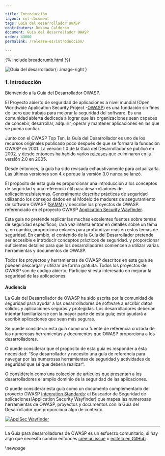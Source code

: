 ```yaml
---

title: Introducción
layout: col-document
tags: Guía del desarrollador OWASP
contributors: Roxana Calderon
document: Guía del desarrollador OWASP
order: 43000
permalink: /release-es/introducción/

---
```


{% include breadcrumb.html %}

<style type="text/css">
.image-right {
  height: 180px;
  display: block;
  margin-left: auto;
  margin-right: auto;
  float: right;
}
</style>

![Guía del desarrollador](../../assets/images/dg_logo.png "Guía del desarrollador OWASP"){: .image-right }

### 1. Introducción

Bienvenido a la Guía del Desarrollador OWASP.

El Proyecto abierto de seguridad de aplicaciones a nivel mundial
(Open Worldwide Application Security Project -[OWASP][about])
es una fundación sin fines de lucro que trabaja para mejorar la seguridad del software.
Es una comunidad abierta dedicada a lograr que las organizaciones sean capaces de
concebir, desarrollar, adquirir, operar y mantener aplicaciones en las que se pueda confiar.

Junto con el OWASP Top Ten, la Guía del Desarrollador es uno de los recursos originales
publicado poco después de que se formara la fundación OWASP en 2001.
La versión 1.0 de la Guía del Desarrollador se publicó en 2002.
y desde entonces ha habido varios [releases][versions] que culminaron en la versión 2.0 en 2005.

Desde entonces, la guía ha sido revisada exhaustivamente para actualizarla.
Las últimas versiones son 4.x porque la versión 3.0 nunca se lanzó.

El propósito de esta guía es proporcionar una introducción a los conceptos de seguridad
y una referencia útil para desarrolladores de aplicaciones/sistemas.
Generalmente describe prácticas de seguridad utilizando los consejos dados en el
Modelo de madurez de aseguramiento de software OWASP ([SAMM][samm]) y describe los proyectos de OWASP.
referenciado en el proyecto OWASP [Application Security Wayfinder][intstand].

Esta guía no pretende replicar las muchas excelentes fuentes  sobre temas de seguridad específicos;
rara vez intenta entrar en detalles sobre un tema y, en cambio, proporciona enlaces para profundizar más
en estos temas de seguridad.
En cambio, el contenido de la Guía del Desarrollador pretende ser accesible e introducir conceptos prácticos de seguridad.
y proporcionar suficientes detalles para que los desarrolladores comiencen a utilizar varias herramientas
y documentos de OWASP.

Todos los proyectos y herramientas de OWASP descritos en esta guía se pueden descargar y utilizar de forma gratuita.
Todos los proyectos de OWASP son de código abierto; Participe si está interesado en mejorar la seguridad
de las aplicaciones.

#### Audiencia

La Guía del Desarrollador de OWASP ha sido escrita por la comunidad de seguridad
para ayudar a los desarrolladores de software a escribir datos sólidos y
aplicaciones seguras y protegidas.
Los desarrolladores deberían intentar familiarizarse con la mayor parte de esta guía;
esto ayudará a escribir aplicaciones que sean más seguras.

Se puede considerar esta guía como una fuente de referencia cruzada de las numerosas herramientas
y documentos que OWASP proporciona a los desarrolladores.

O puede considerar que el propósito de esta guía es responder a ésta necesidad:
“Soy desarrollador y necesito una guía de referencia para navegar por las numerosas herramientas de seguridad
y actividades de seguridad que sé que debería realizar“.

O considérelo como una colección de artículos que presentan a los desarrolladores el amplio dominio
de la seguridad de las aplicaciones.

O puede considerar esta guía como un documento complementario del proyecto OWASP [Integration Standards][intstand]:
el Buscador de Seguridad de aplicaciones(Application Security Wayfinder) que mapea las numerosas herramientas de OWASP,
proyectos y documentos con la Guía del Desarrollador que proporciona algo de contexto.

[![ApplSec Wayfinder](../../assets/images/owasp-wayfinder.png "OWASP Application Security Wayfinder")][intstand]

----

La Guía para desarrolladores de OWASP es un esfuerzo comunitario; si hay algo que necesita cambio
entonces [cree un issue][issue03] o [edítelo en GitHub][edit03].

[about]: https://owasp.org/about/
[edit03]: https://github.com/OWASP/www-project-developer-guide/blob/main/release/03-introduction.md
[issue03]: https://github.com/OWASP/www-project-developer-guide/issues/new?labels=enhancement&template=request.md&title=Update:%2003-introduction
[samm]: https://owaspsamm.org/about/
[versions]: https://github.com/OWASP/DevGuide/wiki#old-versions
[intstand]: https://owasp.org/www-project-integration-standards/

\newpage
